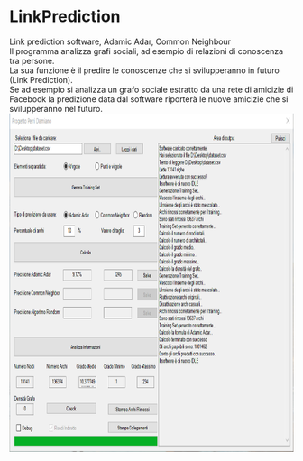 # LinkPrediction
Link prediction software, Adamic Adar, Common Neighbour<br/>
Il programma analizza grafi sociali, ad esempio di relazioni di conoscenza tra persone.<br/>
La sua funzione è il predire le conoscenze che si svilupperanno in futuro (Link Prediction).<br/>
Se ad esempio si analizza un grafo sociale estratto da una rete di amicizie di Facebook la predizione data dal software riporterà le nuove amicizie che si svilupperanno nel futuro.
<br/>
<img width="882" height="600" src="image.png?raw=true">
